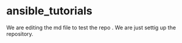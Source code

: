 # ansible_tutorials
We are editing the md file to test the repo .
We are just settig up the repository.
